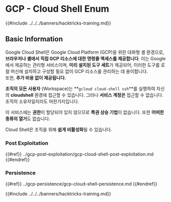 # GCP - Cloud Shell Enum

{{#include ../../../banners/hacktricks-training.md}}

## Basic Information

Google Cloud Shell은 Google Cloud Platform (GCP)을 위한 대화형 셸 환경으로, **브라우저나 셸에서 직접 GCP 리소스에 대한 명령줄 액세스를 제공합니다**. 이는 Google에서 제공하는 관리형 서비스이며, **미리 설치된 도구 세트**가 제공되어, 이러한 도구를 로컬 머신에 설치하고 구성할 필요 없이 GCP 리소스를 관리하는 데 용이합니다.\
또한, **추가 비용 없이 제공됩니다.**

**조직의 모든 사용자** (Workspace)는 **`gcloud cloud-shell ssh`**를 실행하여 자신의 **cloudshell** 환경에 접근할 수 있습니다. 그러나 **서비스 계정은** 접근할 수 없습니다. 조직의 소유자일지라도 마찬가지입니다.

이 서비스에는 **권한**이 할당되어 있지 않으므로 **특권 상승 기법**이 없습니다. 또한 **어떠한 종류의 열거**도 없습니다.

Cloud Shell은 조직을 위해 **쉽게 비활성화**될 수 있습니다.

### Post Exploitation

{{#ref}}
../gcp-post-exploitation/gcp-cloud-shell-post-exploitation.md
{{#endref}}

### Persistence

{{#ref}}
../gcp-persistence/gcp-cloud-shell-persistence.md
{{#endref}}

{{#include ../../../banners/hacktricks-training.md}}
